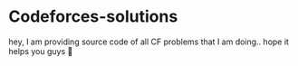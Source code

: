 # Codeforces-solutions
hey, I am providing source code of all CF problems that I am doing.. hope it helps you guys 🤗
